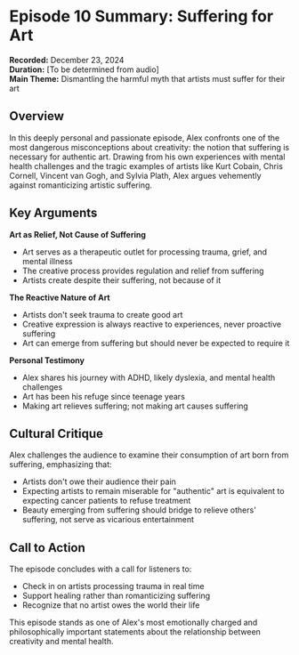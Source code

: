 # Episode 10 Summary: Suffering for Art

**Recorded:** December 23, 2024  
**Duration:** [To be determined from audio]  
**Main Theme:** Dismantling the harmful myth that artists must suffer for their art

## Overview

In this deeply personal and passionate episode, Alex confronts one of the most dangerous misconceptions about creativity: the notion that suffering is necessary for authentic art. Drawing from his own experiences with mental health challenges and the tragic examples of artists like Kurt Cobain, Chris Cornell, Vincent van Gogh, and Sylvia Plath, Alex argues vehemently against romanticizing artistic suffering.

## Key Arguments

**Art as Relief, Not Cause of Suffering**
- Art serves as a therapeutic outlet for processing trauma, grief, and mental illness
- The creative process provides regulation and relief from suffering
- Artists create despite their suffering, not because of it

**The Reactive Nature of Art**
- Artists don't seek trauma to create good art
- Creative expression is always reactive to experiences, never proactive suffering
- Art can emerge from suffering but should never be expected to require it

**Personal Testimony**
- Alex shares his journey with ADHD, likely dyslexia, and mental health challenges
- Art has been his refuge since teenage years
- Making art relieves suffering; not making art causes suffering

## Cultural Critique

Alex challenges the audience to examine their consumption of art born from suffering, emphasizing that:
- Artists don't owe their audience their pain
- Expecting artists to remain miserable for "authentic" art is equivalent to expecting cancer patients to refuse treatment
- Beauty emerging from suffering should bridge to relieve others' suffering, not serve as vicarious entertainment

## Call to Action

The episode concludes with a call for listeners to:
- Check in on artists processing trauma in real time
- Support healing rather than romanticizing suffering
- Recognize that no artist owes the world their life

This episode stands as one of Alex's most emotionally charged and philosophically important statements about the relationship between creativity and mental health.
